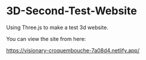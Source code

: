 # 3D-Second-Test-Website
Using Three.js to make a test 3d website.


You can view the site from here:

https://visionary-croquembouche-7a08d4.netlify.app/
